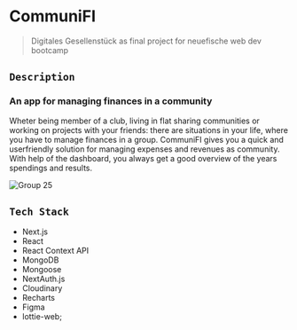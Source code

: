 # CommuniFI

> Digitales Gesellenstück as final project for neuefische web dev bootcamp

## `Description`

### An app for managing finances in a community

Wheter being member of a club, living in flat sharing communities or working on projects with your friends: there are situations in your life, where you have to manage finances in a group. CommuniFI gives you a quick and userfriendly solution for managing expenses and revenues as community. With help of the dashboard, you always get a good overview of the years spendings and results.

![Group 25](https://user-images.githubusercontent.com/79711003/203284966-a68580de-d44b-4a14-8cec-79d634cfc431.png)


## `Tech Stack`

- Next.js
- React
- React Context API
- MongoDB
- Mongoose
- NextAuth.js
- Cloudinary
- Recharts
- Figma
- lottie-web;

